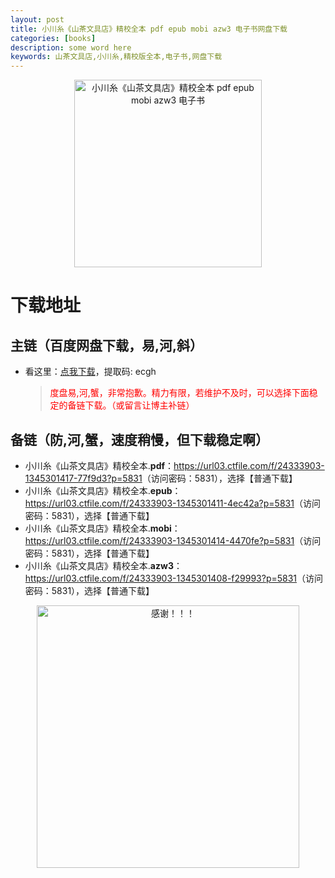 ```yaml
---
layout: post
title: 小川糸《山茶文具店》精校全本 pdf epub mobi azw3 电子书网盘下载
categories: [books]
description: some word here
keywords: 山茶文具店,小川糸,精校版全本,电子书,网盘下载
---
```


<div align="center"><img src="https://qweree.cn/wp-content/uploads/2024/08/shan-cha-wen-ju-dian-tuya.jpg" alt="小川糸《山茶文具店》精校全本 pdf epub mobi azw3 电子书" width="300px" height="auto"></div>

# 下载地址

## 主链（百度网盘下载，易,河,斜）

- 看这里：[点我下载](https://pan.baidu.com/s/1iMXUbSbtZQZjDcqDmnWUyw?pwd=ecgh)，提取码: ecgh

  > <p style="color:red" >度盘易,河,蟹，非常抱歉。精力有限，若维护不及时，可以选择下面稳定的备链下载。（或留言让博主补链）</p>

## 备链（防,河,蟹，速度稍慢，但下载稳定啊）

- 小川糸《山茶文具店》精校全本.**pdf**：<https://url03.ctfile.com/f/24333903-1345301417-77f9d3?p=5831>（访问密码：5831），选择【普通下载】
- 小川糸《山茶文具店》精校全本.**epub**：<https://url03.ctfile.com/f/24333903-1345301411-4ec42a?p=5831>（访问密码：5831），选择【普通下载】
- 小川糸《山茶文具店》精校全本.**mobi**：<https://url03.ctfile.com/f/24333903-1345301414-4470fe?p=5831>（访问密码：5831），选择【普通下载】
- 小川糸《山茶文具店》精校全本.**azw3**：<https://url03.ctfile.com/f/24333903-1345301408-f29993?p=5831>（访问密码：5831），选择【普通下载】

<div align="center"><img src="https://pic.imgdb.cn/item/661246bf68eb935713c7f81c.gif" alt="感谢！！！" width="420px" height="auto"/></div>
